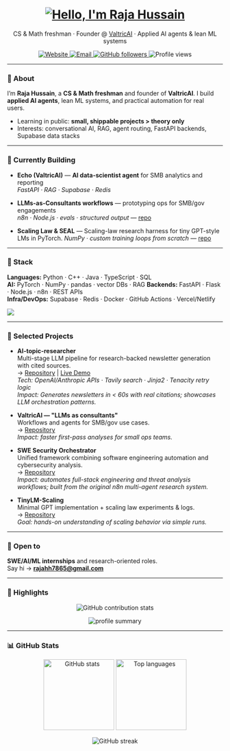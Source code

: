 <h1 align="center">
  <a href="https://git.io/typing-svg">
    <img alt="Hello, I'm Raja Hussain" src="https://readme-typing-svg.herokuapp.com/?lines=Hello,+there!+👋;I'm+Raja+Hussain;Welcome+to+my+GitHub&center=true&size=30">
  </a>
</h1>

<p align="center">
  CS & Math freshman · Founder @ <a href="https://valtricai.com" target="_blank">ValtricAI</a> · Applied AI agents & lean ML systems
</p>

<p align="center">
  <a href="https://valtricai.com">
    <img alt="Website" src="https://img.shields.io/badge/Website-valtricai.com-2ea44f?logo=google-chrome&logoColor=white">
  </a>
  <a href="mailto:rajahh7865@gmail.com">
    <img alt="Email" src="https://img.shields.io/badge/Email-rajahh7865@gmail.com-1d72b8?logo=gmail&logoColor=white">
  </a>
  <a href="https://github.com/Hussain0327?tab=followers">
    <img alt="GitHub followers" src="https://img.shields.io/github/followers/Hussain0327?label=Follow&style=social">
  </a>
  <img alt="Profile views" src="https://komarev.com/ghpvc/?username=Hussain0327&label=Profile%20views&color=0e75b6&style=flat" />
</p>

---

### 👋 About
I’m **Raja Hussain**, a **CS & Math freshman** and founder of **ValtricAI**. I build **applied AI agents**, lean ML systems, and practical automation for real users.

- Learning in public: **small, shippable projects > theory only**
- Interests: conversational AI, RAG, agent routing, FastAPI backends, Supabase data stacks

---

### 🚀 Currently Building
- **Echo (ValtricAI)** — **AI data-scientist agent** for SMB analytics and reporting  
  _FastAPI · RAG · Supabase · Redis_

- **LLMs-as-Consultants workflows** — prototyping ops for SMB/gov engagements  
  _n8n · Node.js · evals · structured output_ — <a href="https://github.com/Hussain0327/valtric-consulting-ai">repo</a>

- **Scaling Law & SEAL** — Scaling-law research harness for tiny GPT-style LMs in PyTorch. 
  _NumPy · custom training loops from scratch_ — <a href="https://github.com/Hussain0327/Ai-Research">repo</a>

---

### 🧰 Stack
**Languages:** Python · C++ · Java · TypeScript · SQL  
**AI:** PyTorch · NumPy · pandas · vector DBs · RAG
**Backends:** FastAPI · Flask · Node.js · n8n · REST APIs  
**Infra/DevOps:** Supabase · Redis · Docker · GitHub Actions · Vercel/Netlify

<p>
  <img src="https://skillicons.dev/icons?i=python,cpp,java,ts,js,nodejs,fastapi,flask,redis,postgres,docker,supabase,vercel,githubactions&perline=8" />
</p>

---

### 📌 Selected Projects

- **AI-topic-researcher**  
  Multi-stage LLM pipeline for research-backed newsletter generation with cited sources.  
  → <a href="https://github.com/Hussain0327/Newsletter_AI_Agent">Repository</a> | <a href="https://hussain0327.github.io/AI-topic-researcher/">Live Demo</a>  
  _Tech: OpenAI/Anthropic APIs · Tavily search · Jinja2 · Tenacity retry logic_  
  _Impact: Generates newsletters in &lt; 60s with real citations; showcases LLM orchestration patterns._

- **ValtricAI — "LLMs as consultants"**  
  Workflows and agents for SMB/gov use cases.  
  → <a href="https://github.com/Hussain0327/valtric-consulting-ai">Repository</a>  
  _Impact: faster first-pass analyses for small ops teams._

- **SWE Security Orchestrator**  
  Unified framework combining software engineering automation and cybersecurity analysis.  
  → <a href="https://github.com/Hussain0327/swe-security-orchestrator">Repository</a>  
  _Impact: automates full-stack engineering and threat analysis workflows; built from the original n8n multi-agent research system._

- **TinyLM-Scaling**  
  Minimal GPT implementation + scaling law experiments & logs.  
  → <a href="https://github.com/Hussain0327/Ai-Research">Repository</a>  
  _Goal: hands-on understanding of scaling behavior via simple runs._

---

### 💼 Open to
**SWE/AI/ML internships** and research-oriented roles.  
Say hi → **<a href="mailto:rajahh7865@gmail.com">rajahh7865@gmail.com</a>**

---

### 🏅 Highlights
<p align="center">
  <img src="https://github-contributor-stats.vercel.app/api?username=Hussain0327&limit=5&theme=tokyonight&combine_all_yearly_contributions=true" alt="GitHub contribution stats" />
</p>

<p align="center">
  <img src="https://github-profile-summary-cards.vercel.app/api/cards/profile-details?username=Hussain0327&theme=tokyonight" alt="profile summary" />
</p>

---

### 📊 GitHub Stats

<p align="center">
  <picture>
    <source srcset="https://github-readme-stats.vercel.app/api?username=Hussain0327&show_icons=true&hide=issues&hide_title=true&rank_icon=github&include_all_commits=true&count_private=true&theme=tokyonight&cache_seconds=7200" media="(prefers-color-scheme: dark)" />
    <source srcset="https://github-readme-stats.vercel.app/api?username=Hussain0327&show_icons=true&hide=issues&hide_title=true&rank_icon=github&include_all_commits=true&count_private=true&theme=default&cache_seconds=7200" media="(prefers-color-scheme: light)" />
    <img alt="GitHub stats" height="165" src="https://github-readme-stats.vercel.app/api?username=Hussain0327&show_icons=true&hide=issues&hide_title=true&rank_icon=github&cache_seconds=7200" />
  </picture>
  <picture>
    <source srcset="https://github-readme-stats.vercel.app/api/top-langs/?username=Hussain0327&layout=compact&hide_title=true&langs_count=8&theme=tokyonight&cache_seconds=7200" media="(prefers-color-scheme: dark)" />
    <source srcset="https://github-readme-stats.vercel.app/api/top-langs/?username=Hussain0327&layout=compact&hide_title=true&langs_count=8&theme=default&cache_seconds=7200" media="(prefers-color-scheme: light)" />
    <img alt="Top languages" height="165" src="https://github-readme-stats.vercel.app/api/top-langs/?username=Hussain0327&layout=compact&hide_title=true&langs_count=8&cache_seconds=7200" />
  </picture>
</p>

<p align="center">
  <picture>
    <source srcset="https://streak-stats.demolab.com?user=Hussain0327&theme=tokyonight&date_format=%5BY%20%5DM%20j&hide_border=true" media="(prefers-color-scheme: dark)" />
    <source srcset="https://streak-stats.demolab.com?user=Hussain0327&theme=default&date_format=%5BY%20%5DM%20j&hide_border=true" media="(prefers-color-scheme: light)" />
    <img alt="GitHub streak" src="https://streak-stats.demolab.com?user=Hussain0327&hide_border=true" />
  </picture>
</p>
